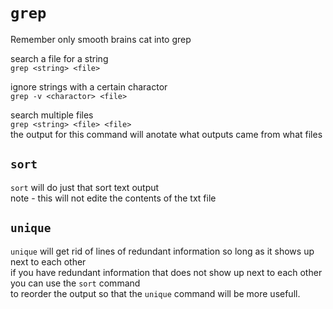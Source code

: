 # `grep`

Remember only smooth brains cat into grep</br>

search a file for a string</br>
`grep <string> <file>`</br>

ignore strings with a certain charactor</br>
`grep -v <charactor> <file>`</br>

search multiple files</br>
`grep <string> <file> <file>`</br>
the output for this command will anotate what outputs came from what files</br>

## `sort`

`sort` will do just that sort text output</br>
note - this will not edite the contents of the txt file</br>

## `unique`

`unique` will get rid of lines of redundant information so long as it shows up next to each other</br>
if you have redundant information that does not show up next to each other you can use the `sort` command</br>
to reorder the output so that the `unique` command will be more usefull.</br>

